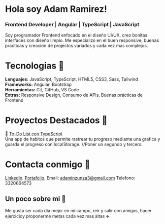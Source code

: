 # Hola soy Adam Ramirez!
### Frontend Developer | Angular | TypeScript | JavaScript

Soy programador Frontend enfocado en el diseño UI/UX, creo bonitas interfaces con diseño limpio. 
Me especializo en el buen responsive, buenas practicas y creacion de projectos variados y cada vez mas complejos.

# Tecnologias 🔎
**Lenguajes:** JavaScript, TypeScript, HTML5, CSS3, Sass, Tailwind  
**Frameworks:** Angular, Bootstrap  
**Herramientas:** Git, GitHub, VS Code  
**Extras:** Responsive Design, Consumo de APIs, Buenas prácticas de Frontend


# Proyectos Destacados 🌟
📝 [To-Do List con TypeScript](https://github.com/usuario/todo-list)  
Una app de habitos que permite rastrear tu progreso mediante una grafica y guarda el
progreso con localStorage.
//Poner un segundo y tercero.


# Contacta conmigo 🧭​
[Linkedin](https://www.linkedin.com/in/adam-samuel-inzunza-ramirez/).
[Portafolio](https://cuandoyolabi.github.io/PortafolioFrontend/).
Email: adaminzunza3@gmail.com
Telefono: 3320664573 

## Un poco sobre mi 💫
Me gusta ser cada dia mejor en mi campo, reir y salir con amigos, hacer ejercicioy 
proponerme metas cada vez mas altas ✈️








<!--
**Cuandoyolabi/Cuandoyolabi** is a ✨ _special_ ✨ repository because its `README.md` (this file) appears on your GitHub profile.

Here are some ideas to get you started:

- 🔭 I’m currently working on ...
- 🌱 I’m currently learning ...
- 👯 I’m looking to collaborate on ...
- 🤔 I’m looking for help with ...
- 💬 Ask me about ...
- 📫 How to reach me: ...
- 😄 Pronouns: ...
- ⚡ Fun fact: ...
-->
